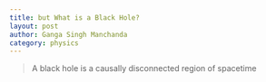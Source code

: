 ```yaml
---
title: but What is a Black Hole?
layout: post
author: Ganga Singh Manchanda
category: physics
---
```


> A black hole is a causally disconnected region of spacetime

